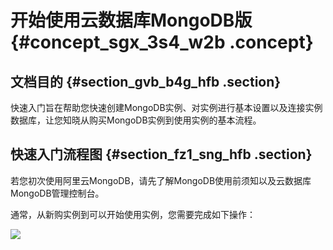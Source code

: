 # 开始使用云数据库MongoDB版 {#concept_sgx_3s4_w2b .concept}

## 文档目的 {#section_gvb_b4g_hfb .section}

快速入门旨在帮助您快速创建MongoDB实例、对实例进行基本设置以及连接实例数据库，让您知晓从购买MongoDB实例到使用实例的基本流程。

## 快速入门流程图 {#section_fz1_sng_hfb .section}

若您初次使用阿里云MongoDB，请先了解MongoDB使用前须知以及云数据库MongoDB管理控制台。

通常，从新购实例到可以开始使用实例，您需要完成如下操作：

![](http://static-aliyun-doc.oss-cn-hangzhou.aliyuncs.com/assets/img/6685/15471895879881_zh-CN.png)

